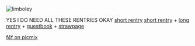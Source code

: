![limboley](https://github.com/LUISBITE/LUISBITE/assets/122334302/c0b0b136-880d-4b51-abe5-4db3557bb51d)

YES I DO NEED ALL THESE RENTRIES OKAY
[short rentry](https://rentry.co/iorikai) [short rentry](https://rentry.co/getyourheartbeat) + [long rentry](https://rentry.co/thesunthatneversets) + [guestbook](https://mikemorton.123guestbook.com/) + [strawpage](https://motohashi.straw.page/)

[f4f on picmix](https://en.picmix.com/profile/donquixote)
<!--


**LUISBITE/LUISBITE** is a ✨ _special_ ✨ repository because its `README.md` (this file) appears on your GitHub profile.

Here are some ideas to get you started:

- 🔭 I’m currently working on ...
- 🌱 I’m currently learning ...
- 👯 I’m looking to collaborate on ...
- 🤔 I’m looking for help with ...
- 💬 Ask me about ...
- 📫 How to reach me: ...
- 😄 Pronouns: ...
- ⚡ Fun fact: ...
-->
